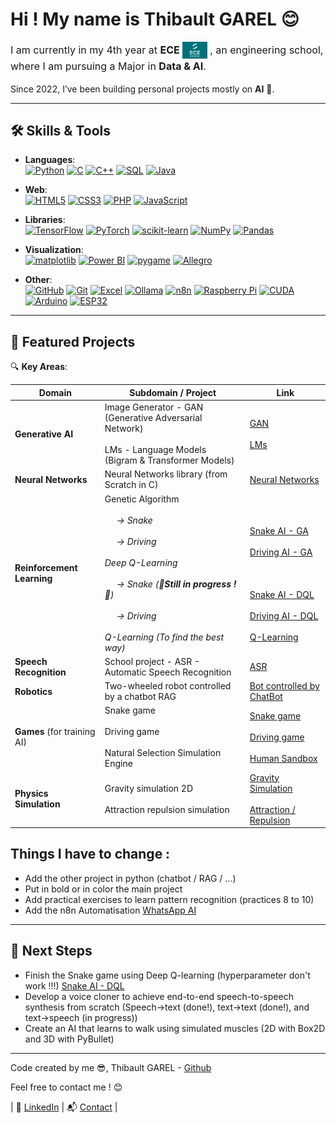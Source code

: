 # Hi ! My name is Thibault GAREL 😊 

<p style="font-size: 16px; line-height: 1.5;">
  I am currently in my 4th year at 
  <span style="display: inline-flex; align-items: center;">
    <strong>ECE</strong>
    <img src="Images/logo_ece.png" alt="ECE" width="40" style="margin-left: 4px;"/>
  </span>
  , an engineering school, where I am pursuing a Major in <strong>Data & AI</strong>.
</p>


Since 2022, I’ve been building personal projects mostly on **AI** 🤖. 


---
## 🛠️ Skills & Tools

- **Languages**:  
<a href="https://www.python.org/" target="_blank"><img src="https://cdn.simpleicons.org/python/3776AB" width="50" alt="Python"/></a> <a href="https://isocpp.org/" target="_blank"><img src="https://cdn.simpleicons.org/c/00599C" width="50" alt="C"/></a> <a href="https://isocpp.org/" target="_blank"><img src="https://cdn.simpleicons.org/cplusplus/00599C" width="50" alt="C++"/></a> <a href="https://www.mysql.com/" target="_blank"><img src="https://cdn.simpleicons.org/mysql/4479A1" width="50" alt="SQL"/></a> <a href="https://www.java.com/" target="_blank"><img src="https://upload.wikimedia.org/wikipedia/en/3/30/Java_programming_language_logo.svg" alt="Java" width="30"/></a>

- **Web**:  
<a href="https://developer.mozilla.org/en-US/docs/Web/HTML" target="_blank"><img src="https://cdn.simpleicons.org/html5/E34F26" width="50" alt="HTML5"/></a> <a href="https://developer.mozilla.org/en-US/docs/Web/CSS" target="_blank"><img src="https://upload.wikimedia.org/wikipedia/commons/6/62/CSS3_logo.svg" alt="CSS3" width="50"/></a> <a href="https://www.php.net/" target="_blank"><img src="https://cdn.simpleicons.org/php/777BB4" width="50" alt="PHP"/></a> <a href="https://developer.mozilla.org/en-US/docs/Web/JavaScript" target="_blank"><img src="https://cdn.simpleicons.org/javascript/F7DF1E" width="50" alt="JavaScript"/></a>

- **Libraries**:  
<a href="https://www.tensorflow.org/" target="_blank"><img src="https://cdn.simpleicons.org/tensorflow/FF6F00" width="50" alt="TensorFlow"/></a> <a href="https://pytorch.org/" target="_blank"><img src="https://cdn.simpleicons.org/pytorch/EE4C2C" width="50" alt="PyTorch"/></a> <a href="https://scikit-learn.org/" target="_blank"><img src="https://commons.wikimedia.org/wiki/Special:FilePath/Scikit_learn_logo_small.svg" alt="scikit-learn" width="50"/></a> <a href="https://numpy.org/" target="_blank"><img src="https://cdn.simpleicons.org/numpy/013243" width="50" alt="NumPy"/></a> <a href="https://pandas.pydata.org/" target="_blank"><img src="https://cdn.simpleicons.org/pandas/150458" width="50" alt="Pandas"/></a>

- **Visualization**:  
<a href="https://matplotlib.org/" target="_blank"><img src="https://commons.wikimedia.org/wiki/Special:FilePath/Matplotlib_icon.svg" alt="matplotlib" width="50"/></a> <a href="https://powerbi.microsoft.com/" target="_blank"><img src="https://commons.wikimedia.org/wiki/Special:FilePath/New_Power_BI_Logo.svg" alt="Power BI" width="50"/></a> <a href="https://www.pygame.org/" target="_blank"><img src="https://commons.wikimedia.org/wiki/Special:FilePath/Pygame_logo.svg" alt="pygame" width="80"/></a> <a href="https://liballeg.org/" target="_blank"><img src="https://commons.wikimedia.org/wiki/Special:FilePath/Allegro-logo.svg" alt="Allegro" width="80"/></a> 

- **Other**:  
<a href="https://github.com/" target="_blank"><img src="https://cdn.simpleicons.org/github/181717" width="50" alt="GitHub"/></a> <a href="https://git-scm.com/" target="_blank"><img src="https://cdn.simpleicons.org/git/F05032" width="50" alt="Git"/></a> <a href="https://www.microsoft.com/en-us/microsoft-365/excel" target="_blank"><img src="https://commons.wikimedia.org/wiki/Special:FilePath/Microsoft_Office_Excel_%282019%E2%80%93present%29.svg" alt="Excel" width="50"/></a> <a href="https://ollama.com/" target="_blank"><img src="https://raw.githubusercontent.com/jmorganca/ollama/a0a829bf7a29b532f4bebe00e7cb1304ff9f0190/app/src/ollama.svg" alt="Ollama" width="50"/></a> <a href="https://n8n.io/" target="_blank"><img src="https://cdn.simpleicons.org/n8n/EA4C89" width="50" alt="n8n"/></a> <a href="https://www.raspberrypi.com/" target="_blank"><img src="https://cdn.simpleicons.org/raspberrypi/C51A4A" width="50" alt="Raspberry Pi"/></a> <a href="https://developer.nvidia.com/cuda-zone" target="_blank"><img src="https://cdn.simpleicons.org/nvidia/76B900" width="50" alt="CUDA"/></a> <a href="https://www.arduino.cc/" target="_blank"><img src="https://cdn.simpleicons.org/arduino/00979D" width="50" alt="Arduino"/></a> <a href="https://www.espressif.com/en/products/socs/esp32" target="_blank"><img src="https://cdn.simpleicons.org/espressif/000000" width="50" alt="ESP32"/></a>


---

## 🌟 Featured Projects

🔍 **Key Areas**:


| Domain                      | Subdomain / Project                                                                                                                                                                                                                                                                                          | Link                                                                                                                                                                                                                                                                                                                                                                                                                              |
|-----------------------------|--------------------------------------------------------------------------------------------------------------------------------------------------------------------------------------------------------------------------------------------------------------------------------------------------------------|-----------------------------------------------------------------------------------------------------------------------------------------------------------------------------------------------------------------------------------------------------------------------------------------------------------------------------------------------------------------------------------------------------------------------------------|
| **Generative AI**           | Image Generator - GAN (Generative Adversarial Network) <br><br> LMs - Language Models (Bigram & Transformer Models)                                                                                                                                                                                          | [GAN](https://github.com/Thibault-GAREL/Image_generator_GAN) <br><br> [LMs](https://github.com/Thibault-GAREL/Language_Models)                                                                                                                                                                                                                                                                                                    |
| **Neural Networks**         | Neural Networks library (from Scratch in C)                                                                                                                                                                                                                                                                  | [Neural Networks](https://github.com/Thibault-GAREL/Neural_Network_from_Scratch)                                                                                                                                                                                                                                                                                                                                                  |
| **Reinforcement Learning**  | Genetic Algorithm <br><br> &nbsp;&nbsp;&nbsp;&nbsp;<i> → Snake <br><br> &nbsp;&nbsp;&nbsp;&nbsp;<i> → Driving <br><br> Deep Q-Learning <br><br> &nbsp;&nbsp;&nbsp;&nbsp;<i> → Snake  (**🚧Still in progress !🚧**) <br><br> &nbsp;&nbsp;&nbsp;&nbsp;<i> → Driving <br><br> Q-Learning (To find the best way) | <br><br> [Snake AI - GA](https://github.com/Thibault-GAREL/AI_snake_genetic_version) <br><br> [Driving AI - GA](https://github.com/Thibault-GAREL/AI_driving_genetic_version) <br><br><br><br> [Snake AI - DQL](https://github.com/Thibault-GAREL/AI_snake_DQN_version) <br><br> [Driving AI - DQL](https://github.com/Thibault-GAREL/AI_driving_DQN_version) <br><br> [Q-Learning](https://github.com/Thibault-GAREL/Q-Learning) |
| **Speech Recognition**      | School project - ASR - Automatic Speech Recognition                                                                                                                                                                                                                                                          | [ASR](https://github.com/Thibault-GAREL/Speech_recognition)                                                                                                                                                                                                                                                                                                                                                                       |
| **Robotics**                | Two-wheeled robot controlled by a chatbot RAG                                                                                                                                                                                                                                                                | [Bot controlled by ChatBot](https://github.com/Thibault-GAREL/Bot_controlled_by_a_Chatbot_RAG)                                                                                                                                                                                                                                                                                                                                    |
| **Games** (for training AI) | Snake game <br><br> Driving game <br><br> Natural Selection Simulation Engine                                                                                                                                                                                                                                | [Snake game](https://github.com/Thibault-GAREL/snake_game) <br><br> [Driving game](https://github.com/Thibault-GAREL/driving_game) <br><br> [Human Sandbox](https://github.com/Thibault-GAREL/human_sandbox)                                                                                                                                                                                                                      |
| **Physics Simulation**      | Gravity simulation 2D <br><br> Attraction repulsion simulation                                                                                                                                                                                                                                               | [Gravity Simulation](https://github.com/Thibault-GAREL/gravity_simulation) <br><br> [Attraction / Repulsion](https://github.com/Thibault-GAREL/Attraction_repulsion)                                                                                                                                                                                                                                                              |

## Things I have to change :
- Add the other project in python (chatbot / RAG / ...)  
- Put in bold or in color the main project  
- Add practical exercises to learn pattern recognition (practices 8 to 10)  
- Add the n8n Automatisation [WhatsApp AI](https://github.com/Thibault-GAREL/Whatsapp_AI)

---

## 🚀 Next Steps
- Finish the Snake game using Deep Q-learning (hyperparameter don't work !!!) [Snake AI - DQL](https://github.com/Thibault-GAREL/AI_snake_genetic_version)  
- Develop a voice cloner to achieve end-to-end speech-to-speech synthesis from scratch (Speech→text (done!), text→text (done!), and text→speech (in progress)) <!-- Add links to projects -->
- Create an AI that learns to walk using simulated muscles (2D with Box2D and 3D with PyBullet)

---

Code created by me 😎, Thibault GAREL - [Github](https://github.com/Thibault-GAREL)


Feel free to contact me ! 😊

| 💼 [LinkedIn](https://www.linkedin.com/in/thibaultgarel/) | 📬 [Contact](mailto:thibault.garel@edu.ece.fr) |
 

